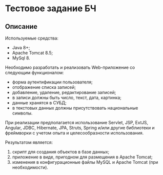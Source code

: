 # Тестовое задание БЧ

## Описание

Используемые средства:

- Java 8+;
- Apache Tomcat 8.5;
- MySql 8.

Необходимо разработать и реализовать Web-приложение со следующим функционалом:

- форма аутентификации пользователя;
- отображение списка записей;
- добавление, удаление, редактирование записей;
- в записи должны быть число, текст, дата, картинка;
- данные хранятся в СУБД;
- в текстовых данных должны присутствовать национальные символы.

При реализации предполагается использование Servlet, JSP, ExtJS, Angular, JDBC, Hibernate, JPA, Struts, Spring и/или
другие библиотеки и фреймворки с учетом опыта и целесообразности использования.

Результатом является:

1. скрипт для создания объектов в базе данных;
2. приложение в виде, пригодном для размещения в Apache Tomcat;
3. изменения в конфигурационные файлы MySQL и Apache Tomcat (при необходимости).
